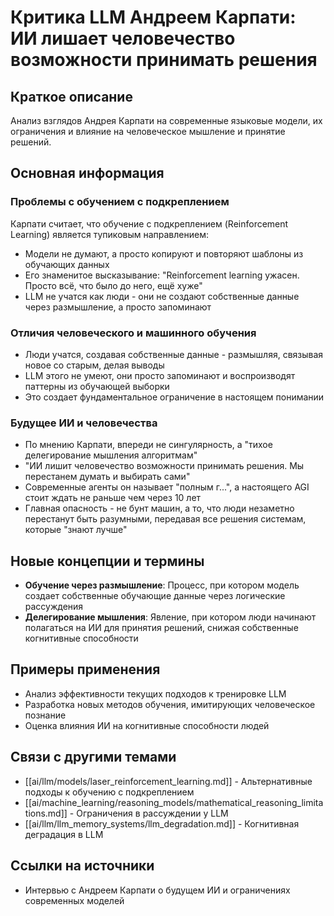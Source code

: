 # Критика LLM Андреем Карпати: ИИ лишает человечество возможности принимать решения

## Краткое описание
Анализ взглядов Андрея Карпати на современные языковые модели, их ограничения и влияние на человеческое мышление и принятие решений.

## Основная информация

### Проблемы с обучением с подкреплением
Карпати считает, что обучение с подкреплением (Reinforcement Learning) является тупиковым направлением:
- Модели не думают, а просто копируют и повторяют шаблоны из обучающих данных
- Его знаменитое высказывание: "Reinforcement learning ужасен. Просто всё, что было до него, ещё хуже"
- LLM не учатся как люди - они не создают собственные данные через размышление, а просто запоминают

### Отличия человеческого и машинного обучения
- Люди учатся, создавая собственные данные - размышляя, связывая новое со старым, делая выводы
- LLM этого не умеют, они просто запоминают и воспроизводят паттерны из обучающей выборки
- Это создает фундаментальное ограничение в настоящем понимании

### Будущее ИИ и человечества
- По мнению Карпати, впереди не сингулярность, а "тихое делегирование мышления алгоритмам"
- "ИИ лишит человечество возможности принимать решения. Мы перестанем думать и выбирать сами"
- Современные агенты он называет "полным г...", а настоящего AGI стоит ждать не раньше чем через 10 лет
- Главная опасность - не бунт машин, а то, что люди незаметно перестанут быть разумными, передавая все решения системам, которые "знают лучше"

## Новые концепции и термины
- **Обучение через размышление**: Процесс, при котором модель создает собственные обучающие данные через логические рассуждения
- **Делегирование мышления**: Явление, при котором люди начинают полагаться на ИИ для принятия решений, снижая собственные когнитивные способности

## Примеры применения
- Анализ эффективности текущих подходов к тренировке LLM
- Разработка новых методов обучения, имитирующих человеческое познание
- Оценка влияния ИИ на когнитивные способности людей

## Связи с другими темами
- [[ai/llm/models/laser_reinforcement_learning.md]] - Альтернативные подходы к обучению с подкреплением
- [[ai/machine_learning/reasoning_models/mathematical_reasoning_limitations.md]] - Ограничения в рассуждении у LLM
- [[ai/llm/llm_memory_systems/llm_degradation.md]] - Когнитивная деградация в LLM

## Ссылки на источники
- Интервью с Андреем Карпати о будущем ИИ и ограничениях современных моделей